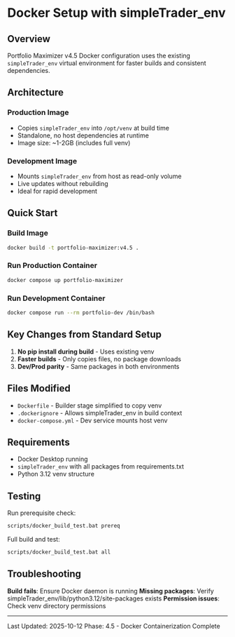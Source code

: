 # Docker Setup with simpleTrader_env

## Overview
Portfolio Maximizer v4.5 Docker configuration uses the existing `simpleTrader_env` virtual environment for faster builds and consistent dependencies.

## Architecture

### Production Image
- Copies `simpleTrader_env` into `/opt/venv` at build time
- Standalone, no host dependencies at runtime
- Image size: ~1-2GB (includes full venv)

### Development Image  
- Mounts `simpleTrader_env` from host as read-only volume
- Live updates without rebuilding
- Ideal for rapid development

## Quick Start

### Build Image
```bash
docker build -t portfolio-maximizer:v4.5 .
```

### Run Production Container
```bash
docker compose up portfolio-maximizer
```

### Run Development Container
```bash
docker compose run --rm portfolio-dev /bin/bash
```

## Key Changes from Standard Setup

1. **No pip install during build** - Uses existing venv
2. **Faster builds** - Only copies files, no package downloads
3. **Dev/Prod parity** - Same packages in both environments

## Files Modified

- `Dockerfile` - Builder stage simplified to copy venv
- `.dockerignore` - Allows simpleTrader_env in build context
- `docker-compose.yml` - Dev service mounts host venv

## Requirements

- Docker Desktop running
- `simpleTrader_env` with all packages from requirements.txt
- Python 3.12 venv structure

## Testing

Run prerequisite check:
```bash
scripts/docker_build_test.bat prereq
```

Full build and test:
```bash
scripts/docker_build_test.bat all
```

## Troubleshooting

**Build fails**: Ensure Docker daemon is running
**Missing packages**: Verify simpleTrader_env/lib/python3.12/site-packages exists
**Permission issues**: Check venv directory permissions

---
Last Updated: 2025-10-12
Phase: 4.5 - Docker Containerization Complete

